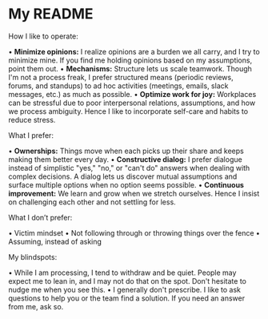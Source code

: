 # My README

How I like to operate:

• **Minimize opinions:** I realize opinions are a burden we all carry, and I try to minimize mine. If you find me holding opinions based on my assumptions, point them out.
• **Mechanisms:** Structure lets us scale teamwork. Though I'm not a process freak, I prefer structured means (periodic reviews, forums, and standups) to ad hoc activities (meetings, emails, slack messages, etc.) as much as possible. 
• **Optimize work for joy:** Workplaces can be stressful due to poor interpersonal relations, assumptions, and how we process ambiguity. Hence I like to incorporate self-care and habits to reduce stress.

What I prefer:

• **Ownerships:** Things move when each picks up their share and keeps making them better every day.
• **Constructive dialog:** I prefer dialogue instead of simplistic "yes," "no," or "can't do" answers when dealing with complex decisions. A dialog lets us discover mutual assumptions and surface multiple options when no option seems possible.
• **Continuous improvement:** We learn and grow when we stretch ourselves. Hence I insist on challenging each other and not settling for less.

What I don’t prefer:

• Victim mindset
• Not following through or throwing things over the fence
• Assuming, instead of asking

My blindspots:

• While I am processing, I tend to withdraw and be quiet. People may expect me to lean in, and I may not do that on the spot. Don't hesitate to nudge me when you see this.
• I generally don't prescribe. I like to ask questions to help you or the team find a solution. If you need an answer from me, ask so.
